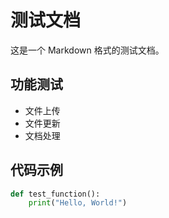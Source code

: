 # 测试文档

这是一个 Markdown 格式的测试文档。

## 功能测试
- 文件上传
- 文件更新
- 文档处理

## 代码示例
```python
def test_function():
    print("Hello, World!")